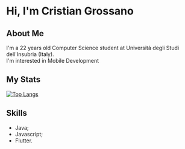 # Hi, I'm Cristian Grossano

## About Me
I'm a 22 years old Computer Science student at Università degli Studi dell'Insubria (Italy).  
I'm interested in Mobile Development
## My Stats

[![Top Langs](https://github-readme-stats.vercel.app/api/top-langs/?username=cristiangrossano&hide=cmake,cpp&layout=compact&langs_count=6)](https://github.com/anuraghazra/github-readme-stats)

## Skills

- Java;
- Javascript;
- Flutter.
